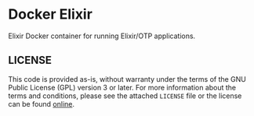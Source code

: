 # Docker Elixir #

Elixir Docker container for running Elixir/OTP applications.

## LICENSE ##

This code is provided as-is, without warranty under the terms of the GNU Public
License (GPL) version 3 or later. For more information about the terms and
conditions, please see the attached `LICENSE` file or the license can be found
[online][1].

[1]: http://www.gnu.org/licenses/gpl.html

